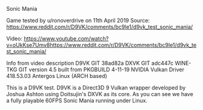 Sonic Mania

Game tested by u/ronoverdrive on 11th April 2019
Source:
https://www.reddit.com/r/D9VK/comments/bc9le1/d9vk_test_sonic_mania/

Video:
https://www.youtube.com/watch?v=oUkKse7Umv8https://www.reddit.com/r/D9VK/comments/bc9le1/d9vk_test_sonic_mania/

Info from video description
D9VK GIT 38ad82a
DXVK GIT adc447c
WINE-TKG GIT version 4.5 built from PKGBUILD 4-11-19
NVIDIA Vulkan Driver 418.53.03
Antergos Linux (ARCH based)

This is a D9VK test. D9VK is a Direct3D 9 Vulkan wrapper developed by Joshua Ashton using Doitsujin's DXVK as its core. As you can see we have a fully playable 60FPS Sonic Mania running under Linux.
